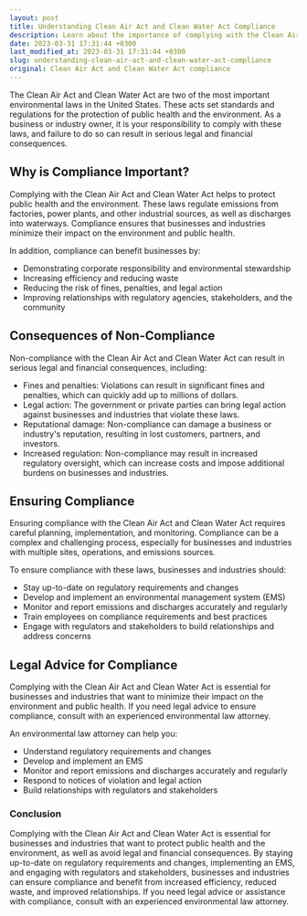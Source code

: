 ```yaml
---
layout: post
title: Understanding Clean Air Act and Clean Water Act Compliance
description: Learn about the importance of complying with the Clean Air Act and Clean Water Act for businesses and industries, as well as the consequences of non-compliance. Get legal advice to ensure full compliance.
date: 2023-03-31 17:31:44 +0300
last_modified_at: 2023-03-31 17:31:44 +0300
slug: understanding-clean-air-act-and-clean-water-act-compliance
original: Clean Air Act and Clean Water Act compliance
---
```


The Clean Air Act and Clean Water Act are two of the most important environmental laws in the United States. These acts set standards and regulations for the protection of public health and the environment. As a business or industry owner, it is your responsibility to comply with these laws, and failure to do so can result in serious legal and financial consequences.

## Why is Compliance Important?

Complying with the Clean Air Act and Clean Water Act helps to protect public health and the environment. These laws regulate emissions from factories, power plants, and other industrial sources, as well as discharges into waterways. Compliance ensures that businesses and industries minimize their impact on the environment and public health.

In addition, compliance can benefit businesses by:

- Demonstrating corporate responsibility and environmental stewardship
- Increasing efficiency and reducing waste
- Reducing the risk of fines, penalties, and legal action
- Improving relationships with regulatory agencies, stakeholders, and the community

## Consequences of Non-Compliance

Non-compliance with the Clean Air Act and Clean Water Act can result in serious legal and financial consequences, including:

- Fines and penalties: Violations can result in significant fines and penalties, which can quickly add up to millions of dollars.
- Legal action: The government or private parties can bring legal action against businesses and industries that violate these laws.
- Reputational damage: Non-compliance can damage a business or industry's reputation, resulting in lost customers, partners, and investors.
- Increased regulation: Non-compliance may result in increased regulatory oversight, which can increase costs and impose additional burdens on businesses and industries.

## Ensuring Compliance

Ensuring compliance with the Clean Air Act and Clean Water Act requires careful planning, implementation, and monitoring. Compliance can be a complex and challenging process, especially for businesses and industries with multiple sites, operations, and emissions sources.

To ensure compliance with these laws, businesses and industries should:

- Stay up-to-date on regulatory requirements and changes
- Develop and implement an environmental management system (EMS)
- Monitor and report emissions and discharges accurately and regularly
- Train employees on compliance requirements and best practices
- Engage with regulators and stakeholders to build relationships and address concerns

## Legal Advice for Compliance

Complying with the Clean Air Act and Clean Water Act is essential for businesses and industries that want to minimize their impact on the environment and public health. If you need legal advice to ensure compliance, consult with an experienced environmental law attorney.

An environmental law attorney can help you:

- Understand regulatory requirements and changes
- Develop and implement an EMS
- Monitor and report emissions and discharges accurately and regularly
- Respond to notices of violation and legal action
- Build relationships with regulators and stakeholders

### Conclusion

Complying with the Clean Air Act and Clean Water Act is essential for businesses and industries that want to protect public health and the environment, as well as avoid legal and financial consequences. By staying up-to-date on regulatory requirements and changes, implementing an EMS, and engaging with regulators and stakeholders, businesses and industries can ensure compliance and benefit from increased efficiency, reduced waste, and improved relationships. If you need legal advice or assistance with compliance, consult with an experienced environmental law attorney.